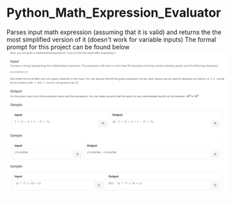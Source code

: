 # Python_Math_Expression_Evaluator
Parses input math expression (assuming that it is valid) and returns the the most simplified version of it (doesn't work for variable inputs) 
The formal prompt for this project can be found below ![](https://github.com/Gurv33r/Python_Math_Expression_Evaluator/blob/master/CS152_HW2_Q3_prompt.png)

